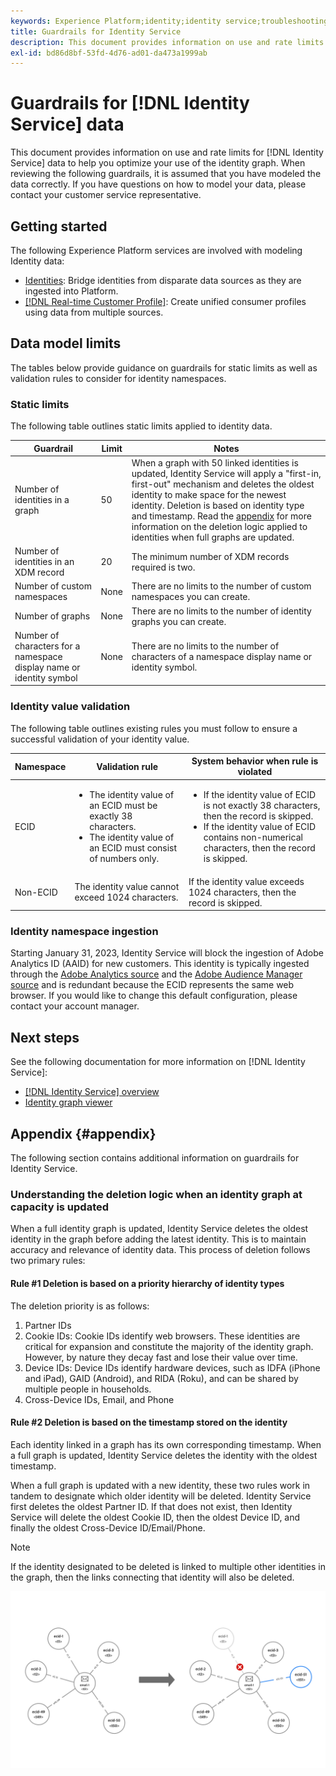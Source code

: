 ```yaml
---
keywords: Experience Platform;identity;identity service;troubleshooting;guardrails;guidelines;limit;
title: Guardrails for Identity Service
description: This document provides information on use and rate limits for Identity Service data to help you optimize your use of the identity graph.
exl-id: bd86d8bf-53fd-4d76-ad01-da473a1999ab
---
```

# Guardrails for [!DNL Identity Service] data

This document provides information on use and rate limits for [!DNL Identity Service] data to help you optimize your use of the identity graph. When reviewing the following guardrails, it is assumed that you have modeled the data correctly. If you have questions on how to model your data, please contact your customer service representative.

## Getting started

The following Experience Platform services are involved with modeling Identity data: 

* [Identities](home.md): Bridge identities from disparate data sources as they are ingested into Platform.
* [[!DNL Real-time Customer Profile]](../profile/home.md): Create unified consumer profiles using data from multiple sources.

## Data model limits

The tables below provide guidance on guardrails for static limits as well as validation rules to consider for identity namespaces.

### Static limits

The following table outlines static limits applied to identity data.

| Guardrail | Limit | Notes |
| --- | --- | --- |
| Number of identities in a graph | 50 | When a graph with 50 linked identities is updated, Identity Service will apply a "first-in, first-out" mechanism and deletes the oldest identity to make space for the newest identity. Deletion is based on identity type and timestamp. Read the [appendix](#appendix) for more information on the deletion logic applied to identities when full graphs are updated. |
| Number of identities in an XDM record | 20 | The minimum number of XDM records required is two. |
| Number of custom namespaces | None | There are no limits to the number of custom namespaces you can create. |
| Number of graphs | None | There are no limits to the number of identity graphs you can create. |
| Number of characters for a namespace display name or identity symbol | None | There are no limits to the number of characters of a namespace display name or identity symbol. |

### Identity value validation

The following table outlines existing rules you must follow to ensure a successful validation of your identity value.

| Namespace | Validation rule | System behavior when rule is violated |
| --- | --- | --- |
| ECID | <ul><li>The identity value of an ECID must be exactly 38 characters.</li><li>The identity value of an ECID must consist of numbers only.</li></ul> | <ul><li>If the identity value of ECID is not exactly 38 characters, then the record is skipped.</li><li>If the identity value of ECID contains non-numerical characters, then the record is skipped.</li></ul> |
| Non-ECID | The identity value cannot exceed 1024 characters. | If the identity value exceeds 1024 characters, then the record is skipped. |

### Identity namespace ingestion

Starting January 31, 2023, Identity Service will block the ingestion of Adobe Analytics ID (AAID) for new customers. This identity is typically ingested through the [Adobe Analytics source](../sources/connectors/adobe-applications/analytics.md) and the [Adobe Audience Manager source](../sources//connectors/adobe-applications/audience-manager.md) and is redundant because the ECID represents the same web browser. If you would like to change this default configuration, please contact your account manager.

## Next steps

See the following documentation for more information on [!DNL Identity Service]:

* [[!DNL Identity Service] overview](home.md)
* [Identity graph viewer](ui/identity-graph-viewer.md)

## Appendix {#appendix}

The following section contains additional information on guardrails for Identity Service.

### Understanding the deletion logic when an identity graph at capacity is updated

When a full identity graph is updated, Identity Service deletes the oldest identity in the graph before adding the latest identity. This is to maintain accuracy and relevance of identity data. This process of deletion follows two primary rules:

#### Rule #1 Deletion is based on a priority hierarchy of identity types

The deletion priority is as follows:

1. Partner IDs
2. Cookie IDs: Cookie IDs identify web browsers. These identities are critical for expansion and constitute the majority of the identity graph. However, by nature they decay fast and lose their value over time. 
3. Device IDs: Device IDs identify hardware devices, such as IDFA (iPhone and iPad), GAID (Android), and RIDA (Roku), and can be shared by multiple people in households.
4. Cross-Device IDs, Email, and Phone

#### Rule #2 Deletion is based on the timestamp stored on the identity

Each identity linked in a graph has its own corresponding timestamp. When a full graph is updated, Identity Service deletes the identity with the oldest timestamp.

When a full graph is updated with a new identity, these two rules work in tandem to designate which older identity will be deleted. Identity Service first deletes the oldest Partner ID. If that does not exist, then Identity Service will delete the oldest Cookie ID, then the oldest Device ID, and finally the oldest Cross-Device ID/Email/Phone. 

>[!NOTE]
>
>If the identity designated to be deleted is linked to multiple other identities in the graph, then the links connecting that identity will also be deleted.

![An example of the oldest identity being deleted to accommodate the latest identity](./images/graph-limits-v2.png)